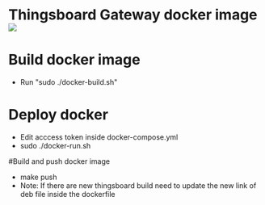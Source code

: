 # Thingsboard Gateway docker image [![](https://images.microbadger.com/badges/version/gmatheu/thingsboard-gateway.svg)](https://microbadger.com/images/gmatheu/thingsboard-gateway "Get your own version badge on microbadger.com")

# Build docker image
- Run "sudo ./docker-build.sh"

# Deploy docker
- Edit acccess token inside docker-compose.yml
- sudo ./docker-run.sh

#Build and push docker image
- make push
- Note: If there are new thingsboard build need to update the new link of deb file inside the dockerfile
